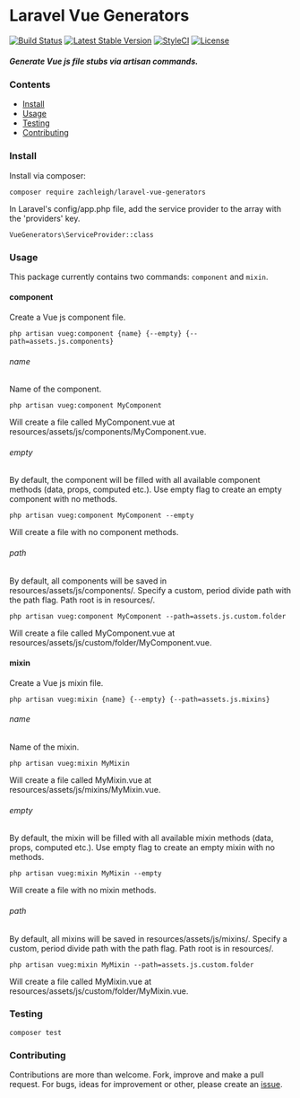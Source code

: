 # Laravel Vue Generators   
[![Build Status](https://travis-ci.org/zachleigh/laravel-vue-generators.svg?branch=master)](https://travis-ci.org/zachleigh/laravel-vue-generators)
[![Latest Stable Version](https://poser.pugx.org/zachleigh/laravel-vue-generators/version.svg)](//packagist.org/packages/zachleigh/laravel-vue-generators)
[![StyleCI](https://styleci.io/repos/73324143/shield?style=flat)](https://styleci.io/repos/72352058)
[![License](https://poser.pugx.org/zachleigh/laravel-vue-generators/license.svg)](//packagist.org/packages/zachleigh/laravel-vue-generators)  
##### Generate Vue js file stubs via artisan commands. 

### Contents
  - [Install](#install)
  - [Usage](#usage)
  - [Testing](#testing)
  - [Contributing](#contributing)

### Install
Install via composer:
```
composer require zachleigh/laravel-vue-generators
```
In Laravel's config/app.php file, add the service provider to the array with the 'providers' key.
```
VueGenerators\ServiceProvider::class
```    

### Usage
This package currently contains two commands: `component` and `mixin`.      
#### component
Create a Vue js component file.
```
php artisan vueg:component {name} {--empty} {--path=assets.js.components}
```
###### name
Name of the component.
```
php artisan vueg:component MyComponent
```
Will create a file called MyComponent.vue at resources/assets/js/components/MyComponent.vue.
###### empty
By default, the component will be filled with all available component methods (data, props, computed etc.). Use empty flag to create an empty component with no methods.
```
php artisan vueg:component MyComponent --empty
```
Will create a file with no component methods.
###### path
By default, all components will be saved in resources/assets/js/components/. Specify a custom, period divide path with the path flag. Path root is in resources/.
```
php artisan vueg:component MyComponent --path=assets.js.custom.folder
``` 
Will create a file called MyComponent.vue at resources/assets/js/custom/folder/MyComponent.vue.

#### mixin
Create a Vue js mixin file.
```
php artisan vueg:mixin {name} {--empty} {--path=assets.js.mixins}
```
###### name
Name of the mixin.
```
php artisan vueg:mixin MyMixin
```
Will create a file called MyMixin.vue at resources/assets/js/mixins/MyMixin.vue.
###### empty
By default, the mixin will be filled with all available mixin methods (data, props, computed etc.). Use empty flag to create an empty mixin with no methods.
```
php artisan vueg:mixin MyMixin --empty
```
Will create a file with no mixin methods.
###### path
By default, all mixins will be saved in resources/assets/js/mixins/. Specify a custom, period divide path with the path flag. Path root is in resources/.
```
php artisan vueg:mixin MyMixin --path=assets.js.custom.folder
``` 
Will create a file called MyMixin.vue at resources/assets/js/custom/folder/MyMixin.vue.

### Testing
```
composer test
```

### Contributing
Contributions are more than welcome. Fork, improve and make a pull request. For bugs, ideas for improvement or other, please create an [issue](https://github.com/zachleigh/laravel-lang-bundler/issues).
